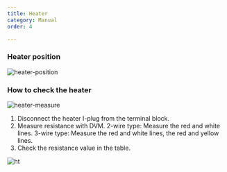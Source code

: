 ```yaml
---
title: Heater
category: Manual
order: 4

---
```


### **Heater position**  

![heater-position](https://user-images.githubusercontent.com/85915538/125437115-c8223079-4930-4cb5-b5dd-f576abcd9c93.png)


### **How to check the heater**  

![heater-measure](https://user-images.githubusercontent.com/85915538/125437109-c86f9348-e574-4e7a-8731-7eb26cf8eea1.png)

<!---
1) Terminal Block에서 Heater의 I-lug를 분리한다.
2) DVM으로 저항을 측정한다.
2선식 : 빨간선과 흰선을 측정한다.
3선식 : 빨간색과 흰선, 빨간색과 노란선을 측정한다.
3) 각 부위 별 저항값을 확인한다.
--->

1) Disconnect the heater I-plug from the terminal block.
2) Measure resistance with DVM.
  2-wire type: Measure the red and white lines.
  3-wire type: Measure the red and white lines, the red and yellow lines.
3) Check the resistance value in the table.

![ht](https://user-images.githubusercontent.com/85915538/125592184-35433c4e-820f-4739-bbf2-3e1e7cbe5b27.png)
